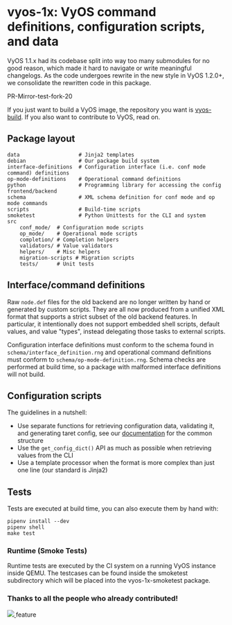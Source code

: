# vyos-1x: VyOS command definitions, configuration scripts, and data

VyOS 1.1.x had its codebase split into way too many submodules for no good
reason, which made it hard to navigate or write meaningful changelogs. As the
code undergoes rewrite in the new style in VyOS 1.2.0+, we consolidate the
rewritten code in this package.

PR-Mirror-test-fork-20


If you just want to build a VyOS image, the repository you want is
[vyos-build](https://github.com/vyos/vyos-build). If you also want to contribute
to VyOS, read on.

## Package layout



```
data                   # Jinja2 templates
debian                 # Our package build system
interface-definitions  # Configuration interface (i.e. conf mode command) definitions
op-mode-definitions    # Operational command definitions
python                 # Programming library for accessing the config frontend/backend
schema                 # XML schema definition for conf mode and op mode commands
scripts                # Build-time scripts
smoketest              # Python Unittests for the CLI and system
src
    conf_mode/  # Configuration mode scripts
    op_mode/    # Operational mode scripts
    completion/ # Completion helpers
    validators/ # Value validators
    helpers/    # Misc helpers
    migration-scripts # Migration scripts
    tests/      # Unit tests
```

## Interface/command definitions

Raw `node.def` files for the old backend are no longer written by hand or
generated by custom scripts. They are all now produced from a unified XML format
that supports a strict subset of the old backend features. In particular, it
intentionally does not support embedded shell scripts, default values, and value
"types", instead delegating those tasks to external scripts.

Configuration interface definitions must conform to the schema found in
`schema/interface_definition.rng` and operational command definitions must
conform to `schema/op-mode-definition.rng`. Schema checks are performed at build
time, so a package with malformed interface definitions will not build.

## Configuration scripts

The guidelines in a nutshell:

* Use separate functions for retrieving configuration data, validating it, and
  generating taret config, see our
  [documentation](https://docs.vyos.io/en/latest/contributing/development.html#python)
  for the common structure
* Use the `get_config_dict()` API as much as possible when retrieving values from the CLI
* Use a template processor when the format is more complex than just one line
  (our standard is Jinja2)

## Tests

Tests are executed at build time, you can also execute them by hand with:

```
pipenv install --dev
pipenv shell
make test
```

### Runtime (Smoke Tests)

Runtime tests are executed by the CI system on a running VyOS instance inside
QEMU. The testcases can be found inside the smoketest subdirectory which will
be placed into the vyos-1x-smoketest package.


### Thanks to all the people who already contributed!

<a href="https://github.com/vyos/vyos-1x/graphs/contributors">
  <img src="https://contributors-img.web.app/image?repo=vyos/vyos-1x" />
</a>
feature
